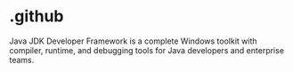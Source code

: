 # .github
Java JDK Developer Framework is a complete Windows toolkit with compiler, runtime, and debugging tools for Java developers and enterprise teams.
